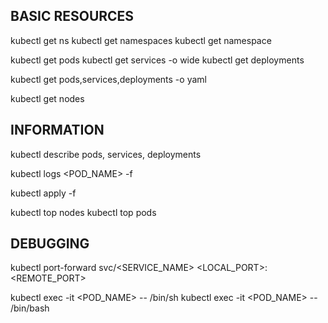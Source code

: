 ## BASIC RESOURCES
 
kubectl get ns
kubectl get namespaces
kubectl get namespace
 
kubectl get pods
kubectl get services -o wide
kubectl get deployments
 
kubectl get pods,services,deployments -o yaml

kubectl get nodes
 
## INFORMATION
 
kubectl describe pods, services, deployments
 
kubectl logs <POD_NAME> -f
 
kubectl apply -f <directory or file.yaml>
 
kubectl top nodes
kubectl top pods
 
## DEBUGGING
 
kubectl port-forward svc/<SERVICE_NAME> <LOCAL_PORT>:<REMOTE_PORT>
 
kubectl exec -it <POD_NAME> -- /bin/sh
kubectl exec -it <POD_NAME> -- /bin/bash
